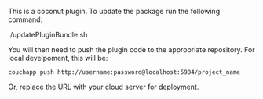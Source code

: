 This is a coconut plugin. To update the package run the following command:

./updatePluginBundle.sh

You will then need to push the plugin code to the appropriate repository. For local develpoment, this will be:

    couchapp push http://username:password@localhost:5984/project_name

Or, replace the URL with your cloud server for deployment.
